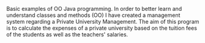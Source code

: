 Basic examples of OO Java programming.
In order to better learn and understand classes and methods (OO) I have created a management system regarding a Private University Management.
The aim of this program is to calculate the expenses of a private university based on the tuition fees of the students as well as the teachers' salaries.
